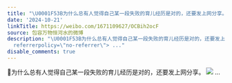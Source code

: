 ```yaml
---
title: "\U0001F53B为什么总有人觉得自己某一段失败的育儿经历是对的，还要发上网分享。 [图片]"
date: '2024-10-21'
linkTitle: https://weibo.com/1671109627/OCBih2ocF
source: 包容万物恒河水的微博
description: "\U0001F53B为什么总有人觉得自己某一段失败的育儿经历是对的，还要发上网分享。 <img style=\"\" src=\"https://tvax1.sinaimg.cn/large/639b1bfbly1huu90oy454j21150vf1fb.jpg\"
  referrerpolicy=\"no-referrer\"> ..."
disable_comments: true
---
```

🔻为什么总有人觉得自己某一段失败的育儿经历是对的，还要发上网分享。 <img style="" src="https://tvax1.sinaimg.cn/large/639b1bfbly1huu90oy454j21150vf1fb.jpg" referrerpolicy="no-referrer"> ...
